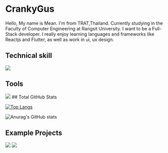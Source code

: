 # CrankyGus
Hello, My name is Mean. I'm from TRAT,Thailand. Currently studying in the Faculty of Computer Engineering at Rangsit University. I want to be a Full-Stack developer. I really enjoy learning languages and frameworks like Reactjs and Flutter, as well as work in ui, ux design.

## Technical skill
<img src="https://media.discordapp.net/attachments/965927386271055892/965929151993364481/unknown.png">

## Tools
<img src="https://media.discordapp.net/attachments/965927386271055892/966738029278535731/unknown.png">
## Total GitHub Stats

[![Top Langs](https://github-readme-stats.vercel.app/api/top-langs/?username=CrankyGus&layout=compact)](https://github.com/anuraghazra/github-readme-stats)

![Anurag's GitHub stats](https://github-readme-stats.vercel.app/api?username=CrankyGus&hide=contribs,prs)

## Example Projects

<img src="https://media.discordapp.net/attachments/965927386271055892/965931685583650816/ezgif-3-0ee1386f3a.gif">

<img src="https://media.discordapp.net/attachments/965927386271055892/967429492622626826/ezgif-1-89426a2861.gif">
